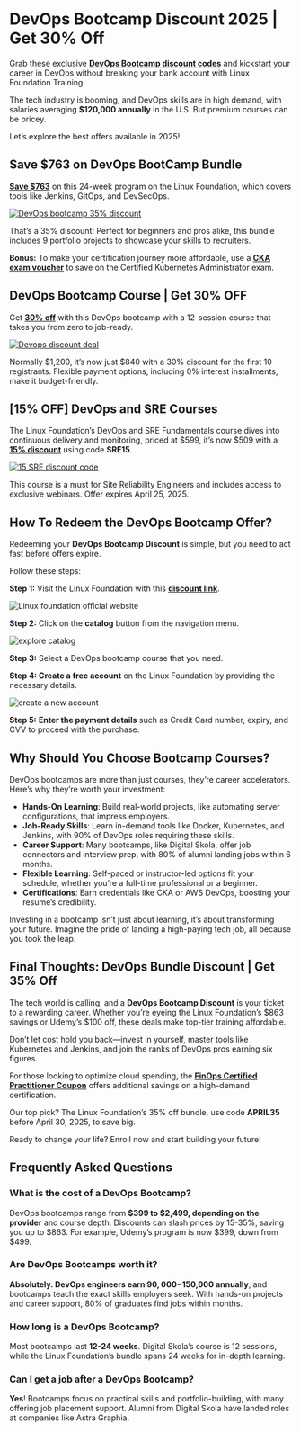 # DevOps Bootcamp Discount 2025 | Get 30% Off

Grab these exclusive [**DevOps Bootcamp discount codes**](https://www.awin1.com/cread.php?awinmid=85919&awinaffid=1602020) and kickstart your career in DevOps without breaking your bank account with Linux Foundation Training.

The tech industry is booming, and DevOps skills are in high demand, with salaries averaging **$120,000 annually** in the U.S. But premium courses can be pricey.

Let’s explore the best offers available in 2025!

## Save $763 on DevOps BootCamp Bundle

[**Save $763**](https://www.awin1.com/cread.php?awinmid=85919&awinaffid=1602020) on this 24-week program on the Linux Foundation, which covers tools like Jenkins, GitOps, and DevSecOps.

[![DevOps bootcamp 35% discount](https://github.com/user-attachments/assets/939fdab6-b2e2-48de-9d4c-0f0c72ea7bd6)
](https://www.awin1.com/cread.php?awinmid=85919&awinaffid=1602020)

That’s a 35% discount! Perfect for beginners and pros alike, this bundle includes 9 portfolio projects to showcase your skills to recruiters.

**Bonus:** To make your certification journey more affordable, use a [**CKA exam voucher**](https://github.com/jimzemlin/Linux-Foundation-coupon) to save on the Certified Kubernetes Administrator exam.

## DevOps Bootcamp Course | Get 30% OFF

Get [**30% off**](https://www.awin1.com/cread.php?awinmid=85919&awinaffid=1602020) with this DevOps bootcamp with a 12-session course that takes you from zero to job-ready.

[![Devops discount deal](https://github.com/user-attachments/assets/d7b62c00-8671-4b58-9e95-46967a65a3f5)
](https://www.awin1.com/cread.php?awinmid=85919&awinaffid=1602020)

Normally $1,200, it’s now just $840 with a 30% discount for the first 10 registrants. Flexible payment options, including 0% interest installments, make it budget-friendly.

## [15% OFF] DevOps and SRE Courses

The Linux Foundation’s DevOps and SRE Fundamentals course dives into continuous delivery and monitoring, priced at $599, it’s now $509 with a [**15% discount**](https://www.awin1.com/cread.php?awinmid=85919&awinaffid=1602020) using code **SRE15**.

[![15 SRE discount code](https://github.com/user-attachments/assets/22936824-faeb-4446-b8a9-27eedd7419e9)
](https://www.awin1.com/cread.php?awinmid=85919&awinaffid=1602020)

This course is a must for Site Reliability Engineers and includes access to exclusive webinars. Offer expires April 25, 2025.

## How To Redeem the DevOps Bootcamp Offer?

Redeeming your **DevOps Bootcamp Discount** is simple, but you need to act fast before offers expire.

Follow these steps:

**Step 1:** Visit the Linux Foundation with this [**discount link**](https://www.awin1.com/cread.php?awinmid=85919&awinaffid=1602020).

![Linux foundation official website](https://github.com/user-attachments/assets/146b5782-e6b4-4e0c-9a5f-306a12643406)

**Step 2:** Click on the **catalog** button from the navigation menu.

![explore catalog](https://github.com/user-attachments/assets/13ffa739-ec08-4f4d-b51b-200444f73d08)

**Step 3:** Select a DevOps bootcamp course that you need.

**Step 4: Create a free account** on the Linux Foundation by providing the necessary details.

![create a new account](https://github.com/user-attachments/assets/b4abc5f2-68e0-42ee-9e2e-ddcfa2338a21)

**Step 5:** **Enter the payment** **details** such as Credit Card number, expiry, and CVV to proceed with the purchase.

## Why Should You Choose Bootcamp Courses?

DevOps bootcamps are more than just courses, they’re career accelerators. Here’s why they’re worth your investment:

- **Hands-On Learning**: Build real-world projects, like automating server configurations, that impress employers.
- **Job-Ready Skills**: Learn in-demand tools like Docker, Kubernetes, and Jenkins, with 90% of DevOps roles requiring these skills.
- **Career Support**: Many bootcamps, like Digital Skola, offer job connectors and interview prep, with 80% of alumni landing jobs within 6 months.
- **Flexible Learning**: Self-paced or instructor-led options fit your schedule, whether you’re a full-time professional or a beginner.
- **Certifications**: Earn credentials like CKA or AWS DevOps, boosting your resume’s credibility.

Investing in a bootcamp isn’t just about learning, it’s about transforming your future. Imagine the pride of landing a high-paying tech job, all because you took the leap.

## **Final Thoughts: DevOps Bundle Discount | Get 35% Off**

The tech world is calling, and a **DevOps Bootcamp Discount** is your ticket to a rewarding career. Whether you’re eyeing the Linux Foundation’s $863 savings or Udemy’s $100 off, these deals make top-tier training affordable. 

Don’t let cost hold you back—invest in yourself, master tools like Kubernetes and Jenkins, and join the ranks of DevOps pros earning six figures.

For those looking to optimize cloud spending, the **[FinOps Certified Practitioner Coupon](https://github.com/jimzemlin/Linux-Foundation-coupon/blob/main/Deals/FinOps%20Certified%20Practitioner%20Coupon%202025%20%7C%20Get%20Up%20to%2030%25.md)** offers additional savings on a high-demand certification.

Our top pick? The Linux Foundation’s 35% off bundle, use code **APRIL35** before April 30, 2025, to save big.

Ready to change your life? Enroll now and start building your future!

## Frequently Asked Questions

### What is the cost of a DevOps Bootcamp?

DevOps bootcamps range from **$399 to $2,499, depending on the provider** and course depth. Discounts can slash prices by 15-35%, saving you up to $863. For example, Udemy’s program is now $399, down from $499.

### Are DevOps Bootcamps worth it?

**Absolutely. DevOps engineers earn $90,000-$150,000 annually**, and bootcamps teach the exact skills employers seek. With hands-on projects and career support, 80% of graduates find jobs within months.

### How long is a DevOps Bootcamp?

Most bootcamps last **12-24 weeks**. Digital Skola’s course is 12 sessions, while the Linux Foundation’s bundle spans 24 weeks for in-depth learning.

### Can I get a job after a DevOps Bootcamp?

**Yes**! Bootcamps focus on practical skills and portfolio-building, with many offering job placement support. Alumni from Digital Skola have landed roles at companies like Astra Graphia.
